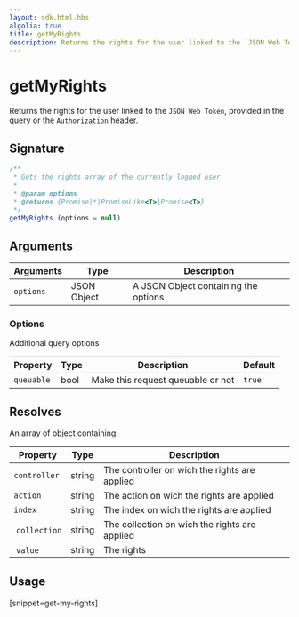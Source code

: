 ```yaml
---
layout: sdk.html.hbs
algolia: true
title: getMyRights
description: Returns the rights for the user linked to the `JSON Web Token`.
---
```


# getMyRights

Returns the rights for the user linked to the `JSON Web Token`, provided in the query or the `Authorization` header.

## Signature

```javascript
/**
 * Gets the rights array of the currently logged user.
 *
 * @param options
 * @returns {Promise|*|PromiseLike<T>|Promise<T>}
 */
getMyRights (options = null)
```

## Arguments

| Arguments    | Type    | Description
|--------------|---------|-------------
| `options` | JSON Object | A JSON Object containing the options

### **Options**

Additional query options

| Property     | Type    | Description                       | Default
| ---------- | ------- | --------------------------------- | -------
| `queuable` | bool | Make this request queuable or not | `true`

## Resolves

An array of object containing:

| Property     | Type    | Description
| ---------- | ------- | ---------------------------------
| `controller` | string | The controller on wich the rights are applied |
| `action` | string | The action on wich the rights are applied |
| `index` | string | The index on wich the rights are applied |
| `collection` | string | The collection on wich the rights are applied |
| `value` | string | The rights |

## Usage

[snippet=get-my-rights]
